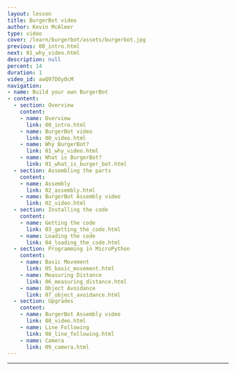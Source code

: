```yaml
---
layout: lesson
title: BurgerBot video
author: Kevin McAleer
type: video
cover: /learn/burgerbot/assets/burgerbot.jpg
previous: 00_intro.html
next: 01_why_video.html
description: null
percent: 14
duration: 1
video_id: awQ97DOyOcM
navigation:
- name: Build your own BurgerBot
- content:
  - section: Overview
    content:
    - name: Overview
      link: 00_intro.html
    - name: BurgerBot video
      link: 00_video.html
    - name: Why BurgerBot?
      link: 01_why_video.html
    - name: What is BurgerBot?
      link: 01_what_is_burger_bot.html
  - section: Assembling the parts
    content:
    - name: Assembly
      link: 02_assembly.html
    - name: BurgerBot Assembly video
      link: 02_video.html
  - section: Installing the code
    content:
    - name: Getting the code
      link: 03_getting_the_code.html
    - name: Loading the code
      link: 04_loading_the_code.html
  - section: Programming in MicroPython
    content:
    - name: Basic Movement
      link: 05_basic_movement.html
    - name: Measuring Distance
      link: 06_measuring_distance.html
    - name: Object Avoidance
      link: 07_object_avoidance.html
  - section: Upgrades
    content:
    - name: BurgerBot Assembly video
      link: 08_video.html
    - name: Line Following
      link: 08_line_following.html
    - name: Camera
      link: 09_camera.html
---
```




---

